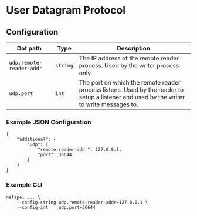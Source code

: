 # User Datagram Protocol

## Configuration

 Dot path | Type | Description
 ---|---|---
 `udp.remote-reader-addr` | `string` | The IP address of the remote reader process. Used by the writer process only.
 `udp.port` | `int` | The port on which the remote reader process listens. Used by the reader to setup a listener and used by the writer to write messages to.

### Example JSON Configuration

```
{
    "additional": {
        "udp": {
            "remote-reader-addr": 127.0.0.1,
            "port": 36644
        }
    }
}
```

### Example CLI

```
netspel ... \
    --config-string udp.remote-reader-addr=127.0.0.1 \
    --config-int    udp.port=36644
```
